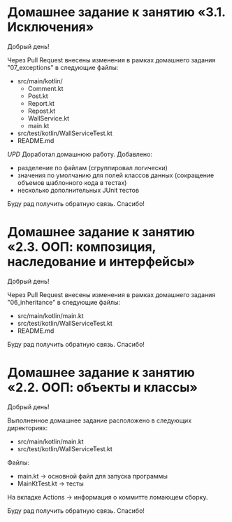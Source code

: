 # Домашнее задание к занятию «3.1. Исключения»

Добрый день! 

Через Pull Request внесены изменения в рамках домашнего задания "07_exceptions" в следующие файлы:
* src/main/kotlin/
  * Comment.kt
  * Post.kt
  * Report.kt
  * Repost.kt
  * WallService.kt
  * main.kt
* src/test/kotlin/WallServiceTest.kt
* README.md

*UPD*
Доработал домашнюю работу. Добавлено: 
* разделение по файлам (сгруппировал логически)
* значения по умолчанию для полей классов данных (сокращение объемов шаблонного кода в тестах)
* несколько дополнительных JUnit тестов

Буду рад получить обратную связь. Спасибо!


# Домашнее задание к занятию «2.3. ООП: композиция, наследование и интерфейсы»

Добрый день! 

Через Pull Request внесены изменения в рамках домашнего задания "06_inheritance" в следующие файлы:
* src/main/kotlin/main.kt
* src/test/kotlin/WallServiceTest.kt
* README.md

Буду рад получить обратную связь. Спасибо!


# Домашнее задание к занятию «2.2. ООП: объекты и классы»

Добрый день!

Выполненное домашнее задание расположено в следующих директориях:
* src/main/kotlin/main.kt
* src/test/kotlin/WallServiceTest.kt

Файлы:
* main.kt -> основной файл для запуска программы
* MainKtTest.kt -> тесты

На вкладке Actions -> информация о коммитте ломающем сборку.

Буду рад получить обратную связь. Спасибо!
